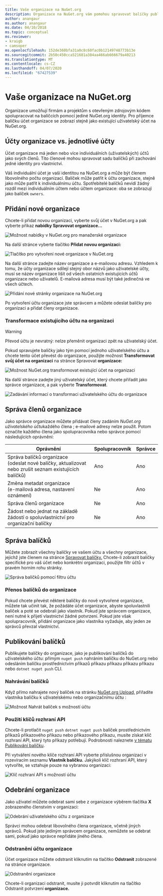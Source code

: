 ```yaml
---
title: Vaše organizace na NuGet.org
description: Organizace na NuGet.org vám pomohou spravovat balíčky publikované podle skupiny nebo v týmovém prostředí společnosti.
author: anangaur
ms.author: anangaur
ms.date: 04/10/2018
ms.topic: conceptual
ms.reviewer:
- kraigb
- camsoper
ms.openlocfilehash: 152de360bfa31a0c8c60fac0b12149748773b13e
ms.sourcegitcommit: 2b50c450cca521681a384aa466ab666679a40213
ms.translationtype: MT
ms.contentlocale: cs-CZ
ms.lasthandoff: 04/07/2020
ms.locfileid: "67427539"
---
```

# <a name="your-organization-on-nugetorg"></a>Vaše organizace na NuGet.org

Organizace umožňují firmám a projektům s otevřeným zdrojovým kódem spolupracovat na balíčcích pomocí jediné NuGet.org identity. Pro příjemce balíčku účet organizace se zobrazí stejně jako existující uživatelský účet na NuGet.org.

## <a name="organization-accounts-vs-individual-accounts"></a>Účty organizace vs. jednotlivé účty

Účet organizace má jeden nebo více individuálních (uživatelských) účtů jako svých členů. Tito členové mohou spravovat sadu balíčků při zachování jedné identity pro vlastnictví.

Váš individuální účet je vaší identitou na NuGet.org a může být členem libovolného počtu organizací. Balíček může patřit k účtu organizace, stejně jako může patřit k individuálnímu účtu. Spotřebitelé balíčků nevidí žádný rozdíl mezi individuálním účtem nebo účtem organizace: oba se zobrazují jako balíček `owners`.

## <a name="adding-a-new-organization"></a>Přidání nové organizace

Chcete-li přidat novou organizaci, vyberte svůj účet v NuGet.org a pak vyberte příkaz **nabídky Spravovat organizace...**

![Možnost nabídky v NuGet.org pro manažerské organizace](media/org-manage-option.png)

Na další stránce vyberte tlačítko **Přidat novou organizaci:**

![Tlačítko pro vytvoření nové organizace v NuGet.org](media/org-add-new-option.png)

Na další stránce zadejte název organizace a e-mailovou adresu. Vzhledem k tomu, že účty organizace sdílejí stejný obor názvů jako uživatelské účty, musí se název organizace lišit od všech ostatních existujících účtů organizace nebo uživatelů. E-mailová adresa musí být také jedinečná ve všech účtech.

![Přidání nové stránky organizace na NuGet.org](media/org-add-new-page.png)

Po vytvoření účtu organizace jste správcem a můžete odeslat balíčky pro organizaci a přidat členy organizace.

### <a name="transform-existing-account-to-an-organization"></a>Transformace existujícího účtu na organizaci

> [!Warning]
> Převod účtu je nevratný: nelze přeměnit organizaci zpět na uživatelský účet.

Pokud spravujete balíčky jako tým pomocí jednoho uživatelského účtu a chcete tento účet převést do organizace, použijte možnost **Transformovat svůj účet na organizaci** na stránce Spravovat **organizace:**

![Možnost NuGet.org transformovat existující účet na organizaci](media/org-transform-option.png)

Na další stránce zadejte jiný uživatelský účet, který chcete přiřadit jako správce organizace, a pak vyberte **Transformovat**.

![Zadávání informací o transformaci uživatelského účtu do organizace](media/org-transform-page.png)

## <a name="managing-organization-members"></a>Správa členů organizace

Jako správce organizace můžete přidávat členy zadáním *NuGet.org uživatelského účtu*každého člena ; e-mailové adresy nelze použít. Potom označíte každého člena jako spolupracovníka nebo správce pomocí následujících oprávnění:

| Oprávnění | Spolupracovník | Správce |
| --- | --- | --- |
| Správa balíčků organizace<br/>(odeslat nové balíčky, aktualizovat nebo zrušit seznam existujících balíčků) | Ano | Ano |
| Změna metadat organizace<br/>(e-mailová adresa, nastavení oznámení) | Ne | Ano |
| Správa členů organizace | Ne | Ano |
| Žádost nebo jednat na základě žádostí o spoluvlastnictví pro organizační balíčky | Ne | Ano |

## <a name="managing-packages"></a>Správa balíčků

Můžete zobrazit všechny balíčky ve vašem účtu a všechny organizace, jejichž jste členem na stránce [Spravovat balíčky.](https://www.nuget.org/account/Packages) Chcete-li zobrazit balíčky specifické pro váš účet nebo konkrétní organizaci, použijte filtr účtů v pravém horním rohu stránky.

![Správa balíčků pomocí filtru účtu](media/org-manage-packages-option.png)

### <a name="transferring-packages-to-an-organization"></a>Přenos balíčků do organizace
Pokud chcete převést některé balíčky do nově vytvořené organizace, můžete tak učinit tak, že požádáte účet organizace, abyste spoluvlastnili balíček a poté se odebrali jako vlastník. Pokud jste správcem organizace, není nutné k přijetí vlastnictví žádné potvrzení. Pokud jste však spolupracovník, přidání organizace jako vlastníka vyžaduje, aby jeden ze správců převzal vlastnictví.

## <a name="publishing-packages"></a>Publikování balíčků

Publikujete balíčky do organizace, jako je publikování balíčků do uživatelského účtu: přímým `nuget push` nahráním balíčku do NuGet.org nebo odesláním balíčku prostřednictvím příkazů příkazu příkazu příkazu příkazu nebo `dotnet nuget push` CLI.

### <a name="uploading-packages"></a>Nahrávání balíčků

Když přímo nahrajete nový balíček na stránku [NuGet.org Upload,](https://www.nuget.org/packages/manage/upload) přiřadíte vlastníka balíčku k uživatelskému nebo organizačnímu účtu :

![Možnost Nahrát balíček s možností účtu](media/org-upload-option.png)

### <a name="using-api-keys"></a>Použití klíčů rozhraní API

Chcete-li protlačit `nuget push` `dotnet nuget push` balíček prostřednictvím příkazů příkazového příkazu nebo příkazového příkazu, musíte získat klíč rozhraní API, který tyto příkazy potřebují. Podrobnosti naleznete [v tématu Publikování balíčku](../quickstart/create-and-publish-a-package-using-visual-studio.md#publish-the-package).

Při vytváření nového klíče rozhraní API vyberte příslušnou organizaci v rozevíracím seznamu **Vlastník balíčku.** Jakýkoli klíč rozhraní API, který vytvoříte, se vztahuje pouze na vybranou organizaci:

![Klíč rozhraní API s možností účtu](media/org-apikey-option.png)

## <a name="removing-an-organization"></a>Odebrání organizace

Jako uživatel můžete odebrat sami sebe z organizace výběrem tlačítka **X** zobrazeného členstvím v organizaci:

![Odebrání uživatelského účtu z organizace](media/org-remove-self-option.png)

Správci mohou odebrat libovolného člena organizace, včetně jiných správců. Pokud jste jediným správcem organizace, nemůžete se odebrat sami, pokud jako správce nepřidáte jiného člena.

### <a name="deleting-an-organization-account"></a>Odstranění účtu organizace

Účet organizace můžete odstranit kliknutím na tlačítko **Odstranit** zobrazené na stránce organizace.

![Odstranění organizace](media/org-delete-option.png)

Chcete-li organizaci odstranit, musíte ji potvrdit kliknutím na tlačítko Odstranit potvrzení **organizace.**

